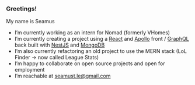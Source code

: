 ### Greetings!

My name is Seamus

- I’m currently working as an intern for Nomad (formerly VHomes)
- I’m currently creating a project using a [React](https://reactjs.org/) and [Apollo](https://www.apollographql.com/) front / [GraphQL](https://graphql.org/) back built with [NestJS](https://nestjs.com/) and [MongoDB](https://www.mongodb.com/)
- I’m also currently refactoring an old project to use the MERN stack (LoL Finder -> now called League Stats)
- I’m happy to collaborate on open source projects and open for employment
- I’m reachable at seamust.le@gmail.com
